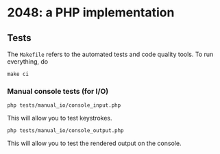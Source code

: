 # 2048: a PHP implementation

## Tests

The `Makefile` refers to the automated tests and code quality tools. To
run everything, do

```shell
make ci
```

### Manual console tests (for I/O)

```shell
php tests/manual_io/console_input.php
```

This will allow you to test keystrokes.

```shell
php tests/manual_io/console_output.php
```

This will allow you to test the rendered output on the console.
